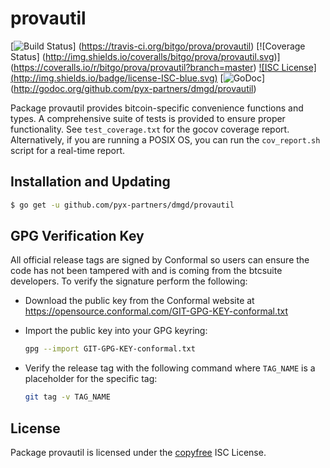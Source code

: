 provautil
=======

[![Build Status](http://img.shields.io/travis/bitgo/prova/provautil.svg)]
(https://travis-ci.org/bitgo/prova/provautil) [![Coverage Status]
(http://img.shields.io/coveralls/bitgo/prova/provautil.svg)]
(https://coveralls.io/r/bitgo/prova/provautil?branch=master) [![ISC License]
(http://img.shields.io/badge/license-ISC-blue.svg)](http://copyfree.org)
[![GoDoc](http://img.shields.io/badge/godoc-reference-blue.svg)]
(http://godoc.org/github.com/pyx-partners/dmgd/provautil)

Package provautil provides bitcoin-specific convenience functions and types.
A comprehensive suite of tests is provided to ensure proper functionality.  See
`test_coverage.txt` for the gocov coverage report.  Alternatively, if you are
running a POSIX OS, you can run the `cov_report.sh` script for a real-time
report.

## Installation and Updating

```bash
$ go get -u github.com/pyx-partners/dmgd/provautil
```

## GPG Verification Key

All official release tags are signed by Conformal so users can ensure the code
has not been tampered with and is coming from the btcsuite developers.  To
verify the signature perform the following:

- Download the public key from the Conformal website at
  https://opensource.conformal.com/GIT-GPG-KEY-conformal.txt

- Import the public key into your GPG keyring:
  ```bash
  gpg --import GIT-GPG-KEY-conformal.txt
  ```

- Verify the release tag with the following command where `TAG_NAME` is a
  placeholder for the specific tag:
  ```bash
  git tag -v TAG_NAME
  ```

## License

Package provautil is licensed under the [copyfree](http://copyfree.org) ISC
License.
